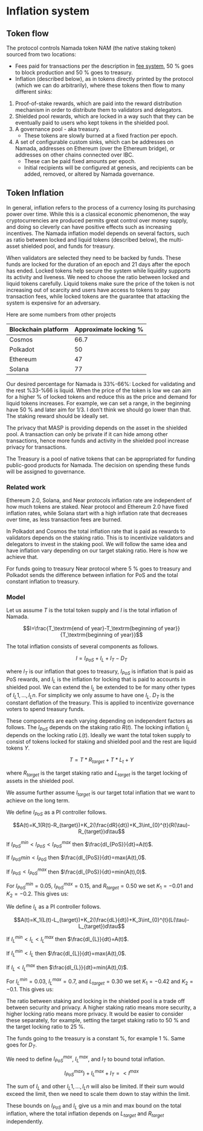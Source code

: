# Inflation system

## Token flow

The protocol controls Namada token NAM (the native staking token) sourced from two locations:

- Fees paid for transactions per the description in [fee system](../ledger/fee-system.md), 50 % goes to block production and 50 % goes to treasury.  
- Inflation (described below), as in tokens directly printed by the protocol (which we can do arbitrarily), where these tokens then flow to many different sinks:

1. Proof-of-stake rewards, which are paid into the reward distribution mechanism in order to distribute them to validators and delegators.
2. Shielded pool rewards, which are locked in a way such that they can be eventually paid to users who kept tokens in the shielded pool.
3. A governance pool - aka treasury.
    - These tokens are slowly burned at a fixed fraction per epoch.
4. A set of configurable custom sinks, which can be addresses on Namada, addresses on Ethereum (over the Ethereum bridge), or addresses on other chains connected over IBC.
    - These can be paid fixed amounts per epoch.
    - Initial recipients will be configured at genesis, and recipients can be added, removed, or altered by Namada governance.

## Token Inflation
In general, inflation refers to the process of a currency losing its purchasing power over time. While this is a classical economic phenomenon, the way cryptocurrencies are produced permits great control over money supply, and doing so cleverly can have positive effects such as increasing incentives. The Namada inflation model depends on several factors, such as ratio between locked and liquid tokens (described below), the multi-asset shielded pool, and funds for treasury. 

When validators are selected they need to be backed by funds. These funds are locked for the duration of an epoch and 21 days after the epoch has ended. Locked tokens help secure the system while liquidity supports its activity and liveness. We need to choose the ratio between locked and liquid tokens carefully. Liquid tokens make sure the price of the token is not increasing out of scarcity and users have access to tokens to pay transaction fees, while locked tokens are the guarantee that attacking the system is expensive for an adversary. 

Here are some numbers from other projects

| Blockchain platform | Approximate locking %       |
|--------------------------------------------------|------|
| Cosmos                                           | 66.7 |
| Polkadot                                         | 50   |
| Ethereum                                         | 47   |
| Solana                                           | 77   |


Our desired percentage for Namada is 33%-66%: Locked for validating and the rest %33-%66 is liquid. When the price of the token is low we can aim for a higher % of locked tokens and reduce this as the price and demand for liquid tokens increases. For example, we can set a range, in the beginning have 50 % and later aim for 1/3. I don't think we should go lower than that. The staking reward should be ideally set. 


<!--## Inflation rates for popular platforms
_insert table here_
Solana has the following model where the inflation that is produced for rewards is independent of the staking ratio:
1. Define a starting inflation rate for year 1.
2. The inflation rate decreases thereon at a fixed pace until it reaches a desired rate.
3. Once this desired rate is attained, the inflation rate remains constant.

In Polkadot and Cosmos the total inflation rate that is paid as rewards to validators depends on the staking ratio. This is to incentivize validators and delegators to invest in the staking pool. We will follow the same idea and have inflation vary depending on our target staking ratio. Here is how we achieve that. -->

The privacy that MASP is providing depends on the asset in the shielded pool. A transaction can only be private if it can hide among other transactions, hence more funds and activity in the shielded pool increase privacy for transactions. 

The Treasury is a pool of native tokens that can be appropriated for funding public-good products for Namada. The decision on spending these funds will be assigned to governance. 

### Related work
Ethereum 2.0, Solana, and Near protocols inflation rate are independent of how much tokens are staked. Near protocol and Ethereum 2.0 have fixed inflation rates, while Solana start with a high inflation rate that decreases over time, as less transaction fees are burned. 

In Polkadot and Cosmos the total inflation rate that is paid as rewards to validators depends on the staking ratio. This is to incentivize validators and delegators to invest in the staking pool. We will follow the same idea and have inflation vary depending on our target staking ratio. Here is how we achieve that. 

For funds going to treasury Near protocol where 5 % goes to treasury and Polkadot sends the difference between inflation for PoS and the total constant inflation to treasury.

###  Model

Let us assume $T$ is the total token supply and $I$ is the total inflation of Namada. 

$$I=\frac{T_\textrm{end of year}-T_\textrm{beginning of year}}{T_\textrm{beginning of year}}$$

The total inflation consists of several components as follows. 

$$I=I_{PoS}+I_L+I_T-D_T$$

where $I_T$ is our inflation that goes to treasury, $I_{PoS}$ is inflation that is paid as PoS rewards, and $I_L$ is the inflation for locking that is paid to accounts in shielded pool. We can extend the $I_L$ be extended to be for many other types of $I_L1,...,I_Ln$. For simplicity we only assume to have one $I_L$. $D_T$ is the constant deflation of the treasury. This is applied to incentivize governance voters to spend treasury funds. 

These components are each varying depending on independent factors as follows. The $I_{PoS}$ depends on the staking ratio $R(t)$. The locking inflation $I_L$ depends on the locking ratio $L(t)$. Ideally we want the total token supply to consist of tokens locked for staking and shielded pool and the rest are liquid tokens $Y$. 

$$T=T*R_{target}+T*L_t+Y$$

where $R_{target}$ is the target staking ratio and $L_{target}$ is the target locking of assets in the shielded pool.
  
We assume further assume $I_{target}$ is our target total inflation that we want to achieve on the long term. 

We define $I_{PoS}$ as a PI controller follows. 

$$A(t)=K_1(R(t)-R_{target})+K_2(\frac{dR}{dt})+K_3\int_{0}^{t}(R(\tau)-R_{target})d\tau$$

If $I_{PoS}^{min}< I_{PoS}< I_{PoS}^{max}$ then $\frac{dI_{PoS}}{dt}=A(t)$.

If $I_{PoS}{min}< I_{PoS}$ then $\frac{dI_{PoS}}{dt}=max(A(t),0$.

If $I_{PoS}< I_{PoS}^{max}$ then $\frac{dI_{PoS}}{dt}=min(A(t),0)$.

For $I_{PoS}^{min}=0.05$, $I_{PoS}^{max}=0.15$, and $R_{target}=0.50$ we set $K_1=-0.01$ and $K_2=-0.2$. This gives us: 




We define $I_{L}$ as a PI controller follows. 

$$A(t)=K_1(L(t)-L_{target})+K_2(\frac{dL}{dt})+K_3\int_{0}^{t}(L(\tau)-L_{target})d\tau$$

If $I_{L}^{min}< I_{L}< I_{L}^{max}$ then $\frac{dI_{L}}{dt}=A(t)$.

If $I_{L}^{min}< I_{L}$ then $\frac{dI_{L}}{dt}=max(A(t),0$.

If $I_{L}< I_{L}^{max}$ then $\frac{dI_{L}}{dt}=min(A(t),0)$.

For $I_{L}^{min}=0.03$, $I_{L}^{max}=0.7$, and $L_{target}=0.30$ we set $K_1=-0.42$ and $K_2=-0.1$. This gives us: 


The ratio between staking and locking in the shielded pool is a trade off between security and privacy. A higher staking ratio means more security, a higher locking ratio means more privacy. It would be easier to consider these separately, for example, setting the target staking ratio to 50 % and the target locking ratio to 25 %. 

The funds going to the treasury is a constant %, for example 1 %. Same goes for $D_T$. 

We need to define $I_{PoS}^{max}$, $I_{L}^{max}$, and $I_T$ to bound total inflation. 

$$I_{PoS}^{max})+I_{L}^{max}+I_T=< I^{max}$$

The sum of $I_L$ and other $I_L1,...,I_Ln$ will also be limited. If their sum would exceed the limit, then we need to scale them down to stay within the limit. 

These bounds on $I_{PoS}$ and $I_L$ give us a min and max bound on the total inflation, where the total inflation depends on $L_{target}$ and $R_{target}$ independently. 


